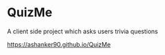 # QuizMe

A client side project which asks users trivia questions

https://ashanker90.github.io/QuizMe
